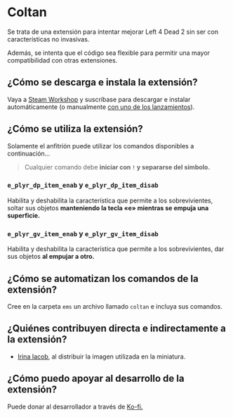 # Coltan

Se trata de una extensión para intentar mejorar Left 4 Dead 2 sin ser con características no invasivas.

Además, se intenta que el código sea flexible para permitir una mayor compatibilidad con otras extensiones.

## ¿Cómo se descarga e instala la extensión?

Vaya a [Steam Workshop](https://steamcommunity.com/sharedfiles/filedetails/?id=3485586174) y suscríbase para descargar e instalar automáticamente (o manualmente [con uno de los lanzamientos](https://github.com/ish8t/coltan/releases)).

## ¿Cómo se utiliza la extensión?

Solamente el anfitrión puede utilizar los comandos disponibles a continuación…

> Cualquier comando debe **iniciar con `!` y separarse del simbolo.**

### `e_plyr_dp_item_enab` y `e_plyr_dp_item_disab`

Habilita y deshabilita la característica que permite a los sobrevivientes, soltar sus objetos **manteniendo la tecla «e» mientras se empuja una superficie.**

### `e_plyr_gv_item_enab` y `e_plyr_gv_item_disab`

Habilita y deshabilita la característica que permite a los sobrevivientes, dar sus objetos **al empujar a otro.**

## ¿Cómo se automatizan los comandos de la extensión?

Cree en la carpeta `ems` un archivo llamado `coltan` e incluya sus comandos.

## ¿Quiénes contribuyen directa e indirectamente a la extensión?

* [Irina Iacob,](https://unsplash.com/es/@kalineri) al distribuir la imagen utilizada en la miniatura.

## ¿Cómo puedo apoyar al desarrollo de la extensión? 

Puede donar al desarrollador a través de [Ko-fi.]()
